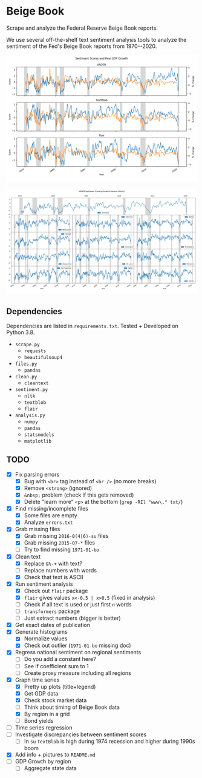 # Beige Book
Scrape and analyze the Federal Reserve Beige Book reports.

We use several off-the-shelf text sentiment analysis tools to analyze the sentiment of the Fed's Beige Book reports from 1970--2020.

![GDP Growth Rate Comparison](out/figs/timeseries_suma_drgdp_int.png)

![Sentiment by District](out/figs/timeseries_district_vader.png)

## Dependencies
Dependencies are listed in `requirements.txt`.  Tested + Developed on Python 3.8.
- `scrape.py`
    - `requests`
    - `beautifulsoup4`
- `files.py`
    - `pandas`
- `clean.py`
    - `cleantext`
- `sentiment.py`
    - `nltk`
    - `textblob`
    - `flair`
- `analysis.py`
    - `numpy`
    - `pandas`
    - `statsmodels`
    - `matplotlib`
## TODO
- [x] Fix parsing errors
    - [x] Bug with `<br>` tag instead of `<br />` (no more breaks)
    - [x] Remove `<strong>` (ignored)
    - [x] `&nbsp;` problem (check if this gets removed)
    - [x] Delete "learn more" `<p>` at the bottom (`grep -RIl "www\." txt/`)
- [x] Find missing/incomplete files
    - [x] Some files are empty
    - [x] Analyze `errors.txt`
- [x] Grab missing files
    - [x] Grab missing `2016-0(4|6)-su` files
    - [x] Grab missing `2015-07-*` files
    - [ ] Try to find missing `1971-01-bo`
- [x] Clean text
    - [x] Replace `&%-+` with text?
    - [ ] Replace numbers with words
    - [x] Check that text is ASCII
- [x] Run sentiment analysis
    - [x] Check out `flair` package
    - [x] `flair` gives values `x<-0.5 | x>0.5` (fixed in analysis)
    - [ ] Check if all text is used or just first `n` words
    - [ ] `transformers` package
    - [ ] Just extract numbers (bigger is better)
- [x] Get exact dates of publication
- [x] Generate histograms
    - [x] Normalize values
    - [x] Check out outlier (`1971-01-bo` missing doc)
- [x] Regress national sentiment on regional sentiments
    - [ ] Do you add a constant here?
    - [ ] See if coefficient sum to 1
    - [ ] Create proxy measure including all regions
- [x] Graph time series
    - [x] Pretty up plots (title+legend)
    - [x] Get GDP data
    - [x] Check stock market data
    - [ ] Think about timing of Beige Book data
    - [x] By region in a grid
    - [ ] Bond yields
- [ ] Time series regression
- [ ] Investigate discrepancies between sentiment scores
    - [ ] In `su` `TextBlob` is high during 1974 recession and higher during 1990s boom
- [x] Add info + pictures to `README.md`
- [ ] GDP Growth by region
    - [ ] Aggregate state data
